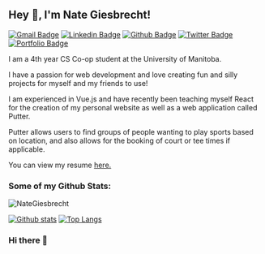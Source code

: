 ## Hey 👋, I'm Nate Giesbrecht!
[![Gmail Badge](https://img.shields.io/badge/-nathangiesbrecht_8@hotmail.com-c14438?style=flat&logo=Gmail&logoColor=white&link=mailto:nathangiesbrecht_8@hotmail.com)](mailto:chrisrogers98@icloud.com) 
[![Linkedin Badge](https://img.shields.io/badge/-chrismrogers-0072b1?style=flat&logo=Linkedin&logoColor=white&link=https://www.linkedin.com/in/chris-mrogers/)](https://www.linkedin.com/in/chris-mrogers/) [![Github Badge](https://img.shields.io/badge/-ChrisMRogers-grey?style=flat&logo=github&logoColor=white&link=https://github.com/ChrisMRogers/)](https://www.github.com/ChrisMRogers/) [![Twitter Badge](https://img.shields.io/badge/-chris_mrogers-00acee?style=flat&logo=twitter&logoColor=white&link=https://twitter.com/chris_mrogers/)](https://www.twitter.com/chris_mrogers/) [![Portfolio Badge](https://img.shields.io/badge/portfolio-web-blue?style=flat&link=https://nategiesbrecht.github.io/)](https://nategiesbrecht.github.io/) <p align='left'>I am a 4th year CS Co-op student at the University of Manitoba.

I have a passion for web development and love creating fun and silly projects for myself and my friends to use!</p>
<p align='left'>I am experienced in Vue.js and have recently been teaching myself React for the creation of my personal website as well as a web application called Putter.</p>
<p align='left'>Putter allows users to find groups of people wanting to play sports based on location, and also allows for the booking of court or tee times if applicable. </p>
<p align='left'> You can view my resume <a href='https://www.chrisrogers.dev ' target=_blank><u>here</u>.</a></p>

### Some of my Github Stats:

<p align=left> <img src=https://komarev.com/ghpvc/?username=NateGiesbrecht alt=NateGiesbrecht /> </p>

[![Github stats](https://github-readme-stats.vercel.app/api?username=NateGiesbrecht&show_icons=true&include_all_commits=true)](https://github.com/NateGiesbrecht/github-readme-stats)
[![Top Langs](https://github-readme-stats.vercel.app/api/top-langs/?username=NateGiesbrecht&layout=compact)](https://github.com/NateGiesbrecht/github-readme-stats)

### Hi there 👋

<!--
**NateGiesbrecht/NateGiesbrecht** is a ✨ _special_ ✨ repository because its `README.md` (this file) appears on your GitHub profile.

Here are some ideas to get you started:

- 🔭 I’m currently working on ...
- 🌱 I’m currently learning ...
- 👯 I’m looking to collaborate on ...
- 🤔 I’m looking for help with ...
- 💬 Ask me about ...
- 📫 How to reach me: ...
- 😄 Pronouns: ...
- ⚡ Fun fact: ...
-->
